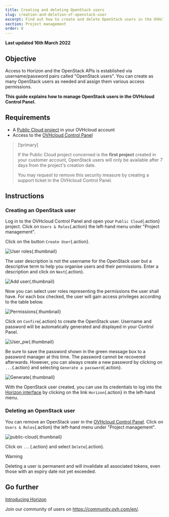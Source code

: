 ```yaml
---
title: Creating and deleting OpenStack users
slug: creation-and-deletion-of-openstack-user
excerpt: Find out how to create and delete OpenStack users in the OVHcloud Control Panel
section: Project management
order: 8
---
```


**Last updated 16th March 2022**

## Objective

Access to Horizon and the OpenStack APIs is established via username/password pairs called "OpenStack users". You can create as many OpenStack users as needed and assign them various access permissions.

**This guide explains how to manage OpenStack users in the OVHcloud Control Panel.**

## Requirements

- A [Public Cloud project](https://www.ovhcloud.com/asia/public-cloud/) in your OVHcloud account
- Access to the [OVHcloud Control Panel](https://ca.ovh.com/auth/?action=gotomanager&from=https://www.ovh.com/asia/&ovhSubsidiary=asia)

> [!primary]
>
> If the Public Cloud project concerned is the **first project** created in your customer account, OpenStack users will only be available after 7 days from the project's creation date.
>
> You may request to remove this security measure by creating a support ticket in the OVHcloud Control Panel.
>

## Instructions

### Creating an OpenStack user

Log in to the OVHcloud Control Panel and open your `Public Cloud`{.action} project. Click on `Users & Roles`{.action} the left-hand menu under "Project management". 

Click on the button `Create User`{.action}.

![User roles](images/users_roles.png){.thumbnail}

The user description is not the username for the OpenStack user but a descriptive term to help you organise users and their permissions. Enter a description and click on `Next`{.action}.

![Add user](images/adduser.png){.thumbnail}

Now you can select user roles representing the permissions the user shall have. For each box checked, the user will gain access privileges according to the table below.

![Permissions](images/permissions.png){.thumbnail}

Click on `Confirm`{.action} to create the OpenStack user. Username and password will be automatically generated and displayed in your Control Panel.

![User_pw](images/user_pw.png){.thumbnail}

Be sure to save the password shown in the green message box to a password manager at this time. The password cannot be recovered afterwards. However, you can always create a new password by clicking on `...`{.action} and selecting `Generate a password`{.action}.

![Generate](images/generatepw.png){.thumbnail}

With the OpenStack user created, you can use its credentials to log into the [Horizon interface](https://docs.ovh.com/asia/en/public-cloud/horizon/) by clicking on the link `Horizon`{.action} in the left-hand menu.

### Deleting an OpenStack user

You can remove an OpenStack user in the [OVHcloud Control Panel](https://ca.ovh.com/auth/?action=gotomanager&from=https://www.ovh.com/asia/&ovhSubsidiary=asia). Click on `Users & Roles`{.action} the left-hand menu under "Project management". 

![public-cloud](images/delete.png){.thumbnail}

Click on `...`{.action} and select `Delete`{.action}.

> [!warning]
>
> Deleting a user is permanent and will invalidate all associated tokens, even those with an expiry date not yet exceeded.
> 

## Go further

[Introducing Horizon](https://docs.ovh.com/asia/en/public-cloud/horizon/)

Join our community of users on <https://community.ovh.com/en/>.
